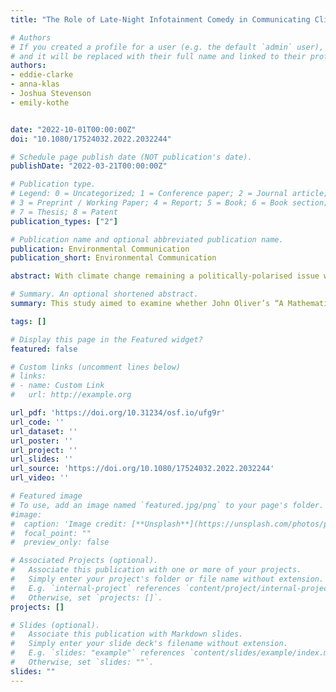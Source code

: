 ```yaml
---
title: "The Role of Late-Night Infotainment Comedy in Communicating Climate Change Consensus"

# Authors
# If you created a profile for a user (e.g. the default `admin` user), write the username (folder name) here 
# and it will be replaced with their full name and linked to their profile.
authors:
- eddie-clarke
- anna-klas
- Joshua Stevenson
- emily-kothe


date: "2022-10-01T00:00:00Z"
doi: "10.1080/17524032.2022.2032244"

# Schedule page publish date (NOT publication's date).
publishDate: "2022-03-21T00:00:00Z"

# Publication type.
# Legend: 0 = Uncategorized; 1 = Conference paper; 2 = Journal article;
# 3 = Preprint / Working Paper; 4 = Report; 5 = Book; 6 = Book section;
# 7 = Thesis; 8 = Patent
publication_types: ["2"]

# Publication name and optional abbreviated publication name.
publication: Environmental Communication
publication_short: Environmental Communication

abstract: With climate change remaining a politically-polarised issue within the United States, successfully communicating the scientific consensus on climate change across the political spectrum has become increasingly important. However, despite political infotainment television programs (e.g. comedian John Oliver’s Last Week Tonight) often acting as a primary source of political news for many, no research has investigated the impact this media content has in changing climate policy support and pro-climate action intentions among conservatives relative to liberals. This study therefore aimed to examine whether John Oliver’s “A Mathematically Representative Climate Change Debate” clip on his program Last Week Tonight polarised or depolarised audiences on climate policy support and behavioural intentions. One hundred and fifty-nine participants, recruited via Amazon MTurk (94 female, 64 male, one gender unspecified, Mage = 51.07, SDage = 16.35, range = 18-76 years), were presented with either John Oliver’s climate change consensus clip, or a humorous video unrelated to climate change (A Last Week Tonight clip on “regifting”). As expected, liberals were more likely than conservatives to support mitigation and adaptation policies, and to intend to engage in climate action behaviours, regardless of the clip viewed. Additionally, no moderation effect of political orientation was found on mitigation policy support. However, findings suggest that this clip may result in hyperpolarisation on support for adaptation policies and increase climate action intentions relative to the unrelated clip in liberal-leaning participants. Implications of these findings for communication on polarised issues are discussed..

# Summary. An optional shortened abstract.
summary: This study aimed to examine whether John Oliver’s “A Mathematically Representative Climate Change Debate” clip on his program Last Week Tonight polarised or depolarised audiences on climate policy support and behavioural intentions.  

tags: []

# Display this page in the Featured widget?
featured: false

# Custom links (uncomment lines below)
# links:
# - name: Custom Link
#   url: http://example.org

url_pdf: 'https://doi.org/10.31234/osf.io/ufg9r'
url_code: ''
url_dataset: ''
url_poster: ''
url_project: ''
url_slides: ''
url_source: 'https://doi.org/10.1080/17524032.2022.2032244'
url_video: ''

# Featured image
# To use, add an image named `featured.jpg/png` to your page's folder. 
#image:
#  caption: 'Image credit: [**Unsplash**](https://unsplash.com/photos/pLCdAaMFLTE)'
#  focal_point: ""
#  preview_only: false

# Associated Projects (optional).
#   Associate this publication with one or more of your projects.
#   Simply enter your project's folder or file name without extension.
#   E.g. `internal-project` references `content/project/internal-project/index.md`.
#   Otherwise, set `projects: []`.
projects: []

# Slides (optional).
#   Associate this publication with Markdown slides.
#   Simply enter your slide deck's filename without extension.
#   E.g. `slides: "example"` references `content/slides/example/index.md`.
#   Otherwise, set `slides: ""`.
slides: ""
---
```

